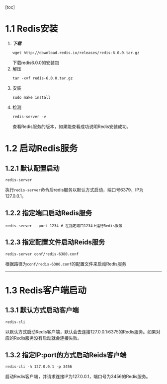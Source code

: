 [toc]
# 1.1 Redis安装
1. **_下载_**
   ```shell
   wget http://download.redis.io/releases/redis-6.0.0.tar.gz 
   ```
   下载redis6.0.0的安装包
2. 解压
   ```shell
   tar -xvf redis-6.0.0.tar.gz
   ```
3. 安装
   ```shell
   sudo make install
   ```
4. 检测
   ```shell
   redis-server -v
   ```
   查看Redis服务的版本，如果能查看成功说明Redis安装成功。

# 1.2 启动Redis服务
## 1.2.1 默认配置启动
```shell
redis-server
```
执行`redis-server`命令后redis服务以默认方式启动，端口号6379，IP为127.0.0.1。
## 1.2.2 指定端口启动Redis服务
```shell
redis-server --port 1234 # 在指定端口1234上运行Redis服务
```
## 1.2.3 指定配置文件启动Reids服务
```shell
redis-server conf/redis-6380.conf
```
根据路径为`conf/redis-6380.conf`的配置文件来启动Redis服务

-------------------------------------------------------
# 1.3 Redis客户端启动
## 1.3.1 默认方式启动客户端
```shell
redis-cli
```
以默认方式启动Redis客户端，默认会去连接127.0.0.1:6375的Redis服务。如果对应的Redis服务没有启动就会连接失败。
## 1.3.2 指定IP:port的方式启动Reids客户端
```shell
redis-cli -h 127.0.0.1 -p 3456
```
启动Redis客户端，并请求连接IP为127.0.0.1，端口号为3456的Redis服务。
